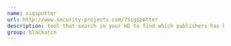 ```yaml
---
name: sigspotter
url: http://www.security-projects.com/?SigSpotter
description: tool that search in your HD to find which publishers has been signed binaries in your PC. URL : http://www.security-projects.com/?SigSpotter Groups : blackarch blackarch-windows blackarch-misc
group: blackarch
---
```

